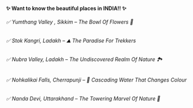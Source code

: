 #### ✨ Want to know the beautiful places in INDIA!! ✨
###### ✅ Yumthang Valley , Sikkim – The Bowl Of Flowers 🥀
###### ✅ Stok Kangri, Ladakh – ⛰️ The Paradise For Trekkers 
###### ✅ Nubra Valley, Ladakh – The Undiscovered Realm Of Nature 🏞️
###### ✅ Nohkalikai Falls, Cherrapunji – 🌈 Cascading Water That Changes Colour 
###### ✅ Nanda Devi, Uttarakhand – The Towering Marvel Of Nature 🗼
